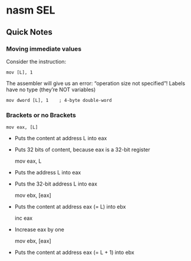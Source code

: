 # nasm SEL


## Quick Notes


### Moving immediate values

Consider the instruction:

	mov [L], 1

The assembler will give us an error: “operation size
not specified”!
Labels have no type (they’re NOT variables)

	mov dword [L], 1	; 4-byte double-word



### Brackets or no Brackets

	mov eax, [L]

* Puts the content at address L into eax
* Puts 32 bits of content, because eax is a 32-bit register

	mov eax, L

* Puts the address L into eax
* Puts the 32-bit address L into eax

	mov ebx, [eax]

* Puts the content at address eax (= L) into ebx

	inc eax

* Increase eax by one

	mov ebx, [eax]

* Puts the content at address eax (= L + 1) into ebx
